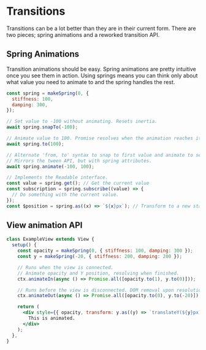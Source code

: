 # Transitions

Transitions can be a lot better than they are in their current form. There are two pieces; spring animations and a reworked transition API.

## Spring Animations

Transition animations should be easy. Spring animations are pretty intuitive once you see them in action. Using springs means you can think only about what value you need to animate to and the spring handles the rest.

```jsx
const spring = makeSpring(0, {
  stiffness: 100,
  damping: 300,
});

// Set value to -100 without animating. Resets inertia.
await spring.snapTo(-100);

// Animate value to 100. Promise resolves when the animation reaches its end.
await spring.to(100);

// Alternate 'from, to' syntax to snap to first value and animate to second.
// Mirrors the tween API, but with spring attributes.
await spring.animate(-100, 100);

// Implements the Readable interface.
const value = spring.get(); // Get the current value
const subscription = spring.subscribe((value) => {
  // Do something with the current value.
});
const $position = spring.as((x) => `${x}px`); // Transform to a new state.
```

## View animation API

```jsx
class ExampleView extends View {
  setup() {
    const opacity = makeSpring(0, { stiffness: 100, damping: 300 });
    const y = makeSpring(-20, { stiffness: 200, damping: 200 });

    // Runs when the view is connected.
    // Animate opacity and Y position, resolving when finished.
    ctx.animateIn(async () => Promise.all([opacity.to(1), y.to(0)]));

    // Runs before the view is disconnected. DOM removal upon resolution of promise.
    ctx.animateOut(async () => Promise.all([opacity.to(0), y.to(-20)]));

    return (
      <div style={{ opacity, transform: y.as((y) => `translateY(${y}px)`) }}>
        This is animated.
      </div>
    );
  },
}
```
